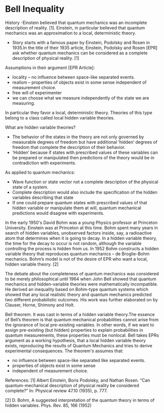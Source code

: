 # Bell Inequality

History
-Einstein believed that quantum mechanics was an incomplete description of reality. [1]. Einstein, in particular believed that quantum mechanics was an approximation to a local, deterministic theory. 
-	Story starts with a famous paper by Einstein, Podolsky and Rosen in 1935.In the title of their 1935 article, Einstein, Podolsky and Rosen [EPR] ask whether quantum mechanics can be considered as a complete description of physical reality. [1]

Assumptions in their argument [EPR Article]:
- locality – no influence between space-like separated events.
- realism – properties of objects exist in some sense independent of measurement choice.
- free will of experimenter
- we can choose what we measure independently of the state we are measuring. 

In particular they favor a local, deterministic theory. Theories of this type belong to a class called local hidden variable theories.

What are hidden variable theories?
- The behavior of the states in the theory are not only governed by measurable degrees of freedom but have additional ‘hidden’ degrees of freedom that complete the description of their behavior.
- ‘Hidden’ because if states with prescribed values of these variables can be prepared or manipulated then predictions of the theory would be in contradiction with experiments.

As applied to quantum mechanics: 
- Wave function or state vector not a complete description of the physical state of a system. 
- Complete description would also include the specification of the hidden variables 
   describing that state
- If one could prepare quantum states with prescribed values of that hidden variable or manipulate them at will, quantum mechanical predictions would disagree with experiments. 


In the early 1950's David Bohm was a young Physics professor at Princeton University. Einstein was at Princeton at this time. Bohm spent many years in search of hidden variables, unobserved factors inside, say, a radioactive atom that determines when it is going to decay. In a hidden variable theory, the time for the decay to occur is not random, although the variable controlling the process is hidden from us. In 1952 Bohm constructs a hidden variable theory that reproduces quantum mechanics – de Broglie-Bohm mechanics. Bohm’s model is not of the desire of EPR who want a local, hidden variable theory. [2]

The debate about the completeness of quantum mechanics was considered to be merely philosophical until 1964 when John Bell showed that quantum mechanics and hidden-variable theories were mathematically incompatible. He derived an inequality based on Bohm-type quantum systems which showed that any local realistic theory and quantum mechanics predicted two different probabilistic outcomes. His work was further elaborated on by Clauser, Horne, Shimony and Holt.

Bell theorem.
It was cast in terms of a hidden variable theory.The essence of Bell’s theorem is that quantum mechanical probabilities cannot arise from the ignorance of local pre-existing variables. In other words, if we want to assign pre-existing (but hidden) properties to explain probabilities in quantum measurements, these properties must be nonlocal. Bell takes EPRs argument as a working hypothesis, that a local hidden variable theory exists, reproducing the results of Quantum Mechanics and tries to derive experimental consequences.
The theorem's assumes that:
- no influence between space-like separated like separated events.
- properties of objects exist in some sense
- independent of measurement choice.




References:
[1] Albert Einstein, Boris Podolsky, and Nathan Rosen. “Can quantum-mechanical description of physical reality be considered complete?” In: Physical review 47.10 (1935), p. 777.

[2] D. Bohm, A suggested interpretation of the quantum theory in terms of hidden variables. Phys. Rev. 85, 166 (1952)

